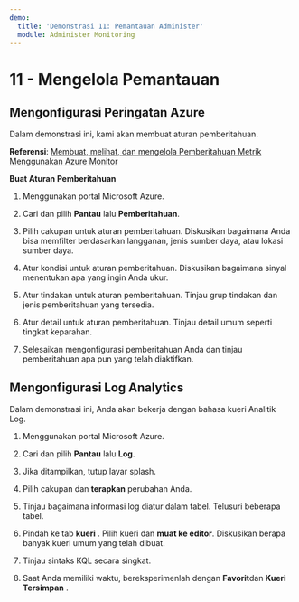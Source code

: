 ```yaml
---
demo:
  title: 'Demonstrasi 11: Pemantauan Administer'
  module: Administer Monitoring
---
```


# 11 - Mengelola Pemantauan

## Mengonfigurasi Peringatan Azure

Dalam demonstrasi ini, kami akan membuat aturan pemberitahuan.

**Referensi**: [Membuat, melihat, dan mengelola Pemberitahuan Metrik Menggunakan Azure Monitor](https://docs.microsoft.com/azure/azure-monitor/alerts/alerts-metric)

**Buat Aturan Pemberitahuan**

1. Menggunakan portal Microsoft Azure.

1. Cari dan pilih **Pantau** lalu **Pemberitahuan**.

1. Pilih cakupan untuk aturan pemberitahuan. Diskusikan bagaimana Anda bisa memfilter berdasarkan langganan, jenis sumber daya, atau lokasi sumber daya.

1. Atur kondisi untuk aturan pemberitahuan. Diskusikan bagaimana sinyal menentukan apa yang ingin Anda ukur. 

1. Atur tindakan untuk aturan pemberitahuan. Tinjau grup tindakan dan jenis pemberitahuan yang tersedia. 

1. Atur detail untuk aturan pemberitahuan. Tinjau detail umum seperti tingkat keparahan. 

1. Selesaikan mengonfigurasi pemberitahuan Anda dan tinjau pemberitahuan apa pun yang telah diaktifkan. 

## Mengonfigurasi Log Analytics

Dalam demonstrasi ini, Anda akan bekerja dengan bahasa kueri Analitik Log.

1. Menggunakan portal Microsoft Azure.

1. Cari dan pilih **Pantau** lalu **Log**.

1. Jika ditampilkan, tutup layar splash.

1. Pilih cakupan dan **terapkan** perubahan Anda. 

1. Tinjau bagaimana informasi log diatur dalam tabel. Telusuri beberapa tabel.

1. Pindah ke tab **kueri** . Pilih kueri dan **muat ke editor**. Diskusikan berapa banyak kueri umum yang telah dibuat.

1. Tinjau sintaks KQL secara singkat. 

1. Saat Anda memiliki waktu, bereksperimenlah dengan **Favorit**dan **Kueri Tersimpan** .



